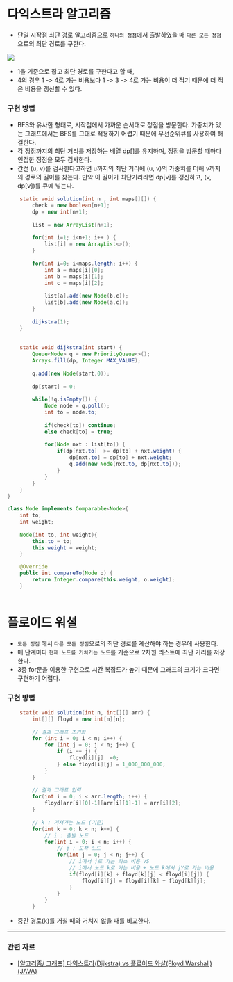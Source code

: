 
# 다익스트라 알고리즘
- 단일 시작점 최단 경로 알고리즘으로 `하나의 정점`에서 출발하였을 때 `다른 모든 정점`으로의 최단 경로를 구한다.

![](https://img1.daumcdn.net/thumb/R1280x0/?scode=mtistory2&fname=https%3A%2F%2Fblog.kakaocdn.net%2Fdn%2FcwLgzt%2FbtrYz8zokRH%2FTidJcGSkkffFUohppAgYlk%2Fimg.png)
- 1을 기준으로 잡고 최단 경로를 구한다고 할 때,
- 4의 경우 1 -> 4로 가는 비용보다 1 -> 3 -> 4로 가는 비용이 더 적기 때문에 더 적은 비용을 갱신할 수 있다.

### 구현 방법
- BFS와 유사한 형태로, 시작점에서 가까운 순서대로 정점을 방문한다. 가중치가 있는 그래프에서는 BFS를 그대로 적용하기 어렵기 때문에 우선순위큐를 사용하여 해결한다.
- 각 정점까지의 최단 거리를 저장하는 배열 dp[]를 유지하며, 정점을 방문할 때마다 인접한 정점을 모두 검사한다. 
- 간선 (u, v)를 검사한다고하면 u까지의 최단 거리에 (u, v)의 가중치를 더해 v까지의 경로의 길이를 찾는다. 만약 이 길이가 최단거리라면 dp[v]를 갱신하고, (v, dp[v])를 큐에 넣는다.

```java
	static void solution(int n , int maps[][]) {
		check = new boolean[n+1];
		dp = new int[n+1];
		
		list = new ArrayList[n+1];
		
		for(int i=1; i<n+1; i++	) {
			list[i] = new ArrayList<>();
		}
		
		for(int i=0; i<maps.length; i++) {
			int a = maps[i][0];
			int b = maps[i][1];
			int c = maps[i][2];
			
			list[a].add(new Node(b,c));
			list[b].add(new Node(a,c));
		}
		
		dijkstra(1);
	}
	
	
	static void dijkstra(int start) {
		Queue<Node> q = new PriorityQueue<>();
		Arrays.fill(dp, Integer.MAX_VALUE);
		
		q.add(new Node(start,0));
		
		dp[start] = 0;
		
		while(!q.isEmpty()) {
			Node node = q.poll();
			int to = node.to;
			
			if(check[to]) continue;
			else check[to] = true;
			
			for(Node nxt : list[to]) {
				if(dp[nxt.to]  >= dp[to] + nxt.weight) {
					dp[nxt.to] = dp[to] + nxt.weight;
					q.add(new Node(nxt.to, dp[nxt.to]));
				}
			}
		}
	}
}

class Node implements Comparable<Node>{
	int to;
	int weight;
	
	Node(int to, int weight){
		this.to = to;
		this.weight = weight;
	}

	@Override
	public int compareTo(Node o) {
		return Integer.compare(this.weight, o.weight); 
	}
	
```


# 플로이드 워셜
- `모든 정점` 에서 `다른 모든 정점`으로의 최단 경로를 계산해야 하는 경우에 사용한다.
- 매 단계마다 `현재 노드를 거쳐가는 노드`를 기준으로 2차원 리스트에 최단 거리를 저장한다.
- 3중 for문을 이용한 구현으로 시간 복잡도가 높기 때문에 그래프의 크기가 크다면 구현하기 어렵다.

### 구현 방법

```java
	static void solution(int n, int[][] arr) {
		int[][] floyd = new int[n][n];
		
		// 결과 그래프 초기화 
		for (int i = 0; i < n; i++) {
			for (int j = 0; j < n; j++) {
				if (i == j) {
					floyd[i][j]	 =0;
				} else floyd[i][j] = 1_000_000_000;
			}
		}
		
		// 결과 그래프 입력 
		for(int i = 0; i < arr.length; i++) {
			floyd[arr[i][0]-1][arr[i][1]-1] = arr[i][2];
		}
		
		// k : 거쳐가는 노드 (기준) 
		for(int k = 0; k < n; k++) {
			// i : 출발 노드  
			for(int i = 0; i < n; i++) {
				// j : 도착 노드 
				for(int j = 0; j < n; j++) {
					// i에서 j로 가는 최소 비용 VS 
					// i에서 노드 k로 가는 비용 + 노드 k에서 jY로 가는 비용
					if(floyd[i][k] + floyd[k][j] < floyd[i][j]) {
						floyd[i][j] = floyd[i][k] + floyd[k][j];
					}
				}
			}
		}
```
- 중간 경로(k)를 거칠 때와 거치지 않을 때를 비교한다.

---
### 관련 자료

- [[알고리즘/ 그래프] 다익스트라(Dijkstra) vs 플로이드 와샬(Floyd Warshall) (JAVA)](https://loosie.tistory.com/146)
